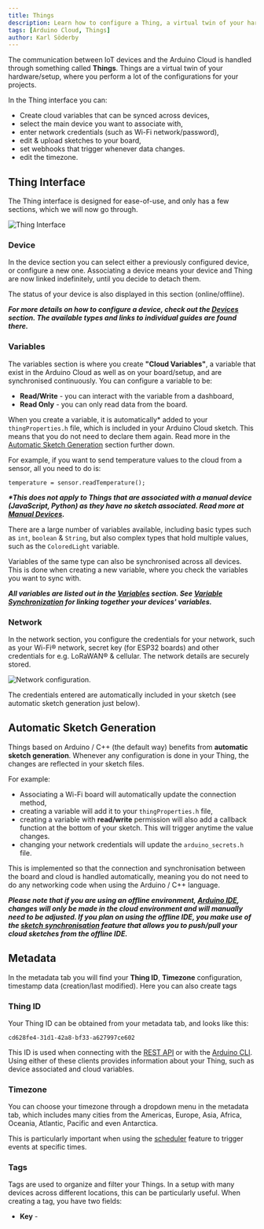 ```yaml
---
title: Things
description: Learn how to configure a Thing, a virtual twin of your hardware device.
tags: [Arduino Cloud, Things]
author: Karl Söderby
---
```


The communication between IoT devices and the Arduino Cloud is handled through something called **Things**. Things are a virtual twin of your hardware/setup, where you perform a lot of the configurations for your projects. 

In the Thing interface you can:
- Create cloud variables that can be synced across devices,
- select the main device you want to associate with,
- enter network credentials (such as Wi-Fi network/password),
- edit & upload sketches to your board,
- set webhooks that trigger whenever data changes.
- edit the timezone.

## Thing Interface

The Thing interface is designed for ease-of-use, and only has a few sections, which we will now go through.

![Thing Interface]()

### Device

In the device section you can select either a previously configured device, or configure a new one. Associating a device means your device and Thing are now linked indefinitely, until you decide to detach them.

The status of your device is also displayed in this section (online/offline).

***For more details on how to configure a device, check out the [Devices]() section. The available types and links to individual guides are found there.***

### Variables

The variables section is where you create **"Cloud Variables"**, a variable that exist in the Arduino Cloud as well as on your board/setup, and are synchronised continuously. You can configure a variable to be:
- **Read/Write** - you can interact with the variable from a dashboard,
- **Read Only** - you can only read data from the board.

When you create a variable, it is automatically\* added to your `thingProperties.h` file, which is included in your Arduino Cloud sketch. This means that you do not need to declare them again. Read more in the [Automatic Sketch Generation]() section further down.

For example, if you want to send temperature values to the cloud from a sensor, all you need to do is:

```arduino
temperature = sensor.readTemperature();
```

***\*This does not apply to Things that are associated with a manual device (JavaScript, Python) as they have no sketch associated. Read more at [Manual Devices]().***

There are a large number of variables available, including basic types such as `int`, `boolean` & `String`, but also complex types that hold multiple values, such as the `ColoredLight` variable. 

Variables of the same type can also be synchronised across all devices. This is done when creating a new variable, where you check the variables you want to sync with. 

***All variables are listed out in the [Variables]() section. See [Variable Synchronization]() for linking together your devices' variables.***

### Network

In the network section, you configure the credentials for your network, such as your Wi-Fi® network, secret key (for ESP32 boards) and other credentials for e.g. LoRaWAN® & cellular. The network details are securely stored.

![Network configuration.]()

The credentials entered are automatically included in your sketch (see automatic sketch generation just below). 

## Automatic Sketch Generation

Things based on Arduino / C++ (the default way) benefits from **automatic sketch generation**. Whenever any configuration is done in your Thing, the changes are reflected in your sketch files.

For example:
- Associating a Wi-Fi board will automatically update the connection method,
- creating a variable will add it to your `thingProperties.h` file,
- creating a variable with **read/write** permission will also add a callback function at the bottom of your sketch. This will trigger anytime the value changes.
- changing your network credentials will update the `arduino_secrets.h` file.

This is implemented so that the connection and synchronisation between the board and cloud is handled automatically, meaning you do not need to do any networking code when using the Arduino / C++ language.

***Please note that if you are using an offline environment, [Arduino IDE](), changes will only be made in the cloud environment and will manually need to be adjusted. If you plan on using the offline IDE, you make use of the [sketch synchronisation]() feature that allows you to push/pull your cloud sketches from the offline IDE.***

## Metadata

In the metadata tab you will find your **Thing ID**, **Timezone** configuration, timestamp data (creation/last modified). Here you can also create tags 

### Thing ID

Your Thing ID can be obtained from your metadata tab, and looks like this:

```
cd628fe4-31d1-42a8-bf33-a627997ce602
```

This ID is used when connecting with the [REST API]() or with the [Arduino CLI](). Using either of these clients provides information about your Thing, such as device associated and cloud variables.

### Timezone

You can choose your timezone through a dropdown menu in the metadata tab, which includes many cities from the Americas, Europe, Asia, Africa, Oceania, Atlantic, Pacific and even Antarctica.

This is particularly important when using the [scheduler]() feature to trigger events at specific times.

### Tags

Tags are used to organize and filter your Things. In a setup with many devices across different locations, this can be particularly useful. When creating a tag, you have two fields:
- **Key** - 
